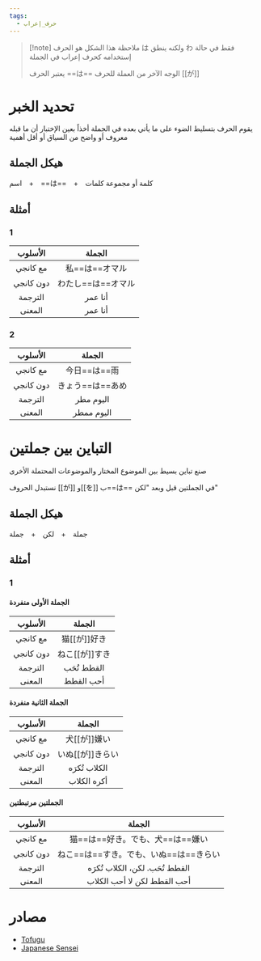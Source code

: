 ```yaml
---
tags:
  - حرف_إعراب
---
```

> [!note] ملاحظة
> هذا الشكل هو الحرف は ولكنه ينطق わ فقط في حالة إستخدامه كحرف إعراب في الجملة
> 
> يعتبر الحرف ==は== الوجه الآخر من العملة للحرف [[が]]
# تحديد الخبر
يقوم الحرف بتسليط الضوء على ما يأتي بعده في الجملة أخذاً بعين الإختبار أن ما قبله معروف أو واضح من السياق أو أقل أهمية
## هيكل الجملة
اسم　+　==は==　+　كلمة أو مجموعة كلمات
## أمثلة
### 1
|   الأسلوب    |        الجملة        |
| :----------: | :------------------: |
|   مع كانجي   |      私==は==オマル       |
|  دون كانجي   |     わたし==は==オマル      |
|   الترجمة    |       أنا عمر        |
|    المعنى    |       أنا عمر        |
### 2
|   الأسلوب    |     الجملة      |
| :----------: | :-------------: |
|   مع كانجي   |    今日==は==雨     |
|  دون كانجي   |   きょう==は==あめ    |
|   الترجمة    |    اليوم مطر    |
|    المعنى    |   اليوم ممطر    |
# التباين بين جملتين
صنع تباين بسيط بين الموضوع المختار والموضوعات المحتملة الأخرى

نستبدل الحروف [[が]] و[[を]] ب==は== في الجملتين قبل وبعد "لكن"
## هيكل الجملة
جملة　+　لكن　+　جملة
## أمثلة
### 1
#### الجملة الأولى منفردة
|   الأسلوب    |          الجملة           |
| :----------: | :-----------------------: |
|   مع كانجي   |   猫[[が]]好き   |
|  دون كانجي   |  ねこ[[が]]すき  |
|   الترجمة    |         القطط تُحَب         |
|    المعنى    |         أحب القطط         |
#### الجملة الثانية منفردة
|   الأسلوب    |          الجملة           |
| :----------: | :-----------------------: |
|   مع كانجي   |   犬[[が]]嫌い   |
|  دون كانجي   | いぬ[[が]]きらい |
|   الترجمة    |        الكلاب تُكرَه        |
|    المعنى    |        أكره الكلاب        |
#### الجملتين مرتبطتين
|   الأسلوب    |                  الجملة                  |
| :----------: | :--------------------------------------: |
|   مع كانجي   |     猫==は==好き。でも、犬==は==嫌い     |
|  دون كانجي   |  ねこ==は==すき。でも、いぬ==は==きらい  |
|   الترجمة    |       القطط تُحَب. لكن، الكلاب تُكرَه        |
|    المعنى    |       أحب القطط لكن لا أحب الكلاب        |
# مصادر
- [Tofugu](https://tofugu.com/japanese-grammar/particle-wa)
- [Japanese Sensei](https://senseijapanese.com/beginning-with-japanese/japanese-particles-the-topic-of-a-sentence-with-%E3%81%AF)

